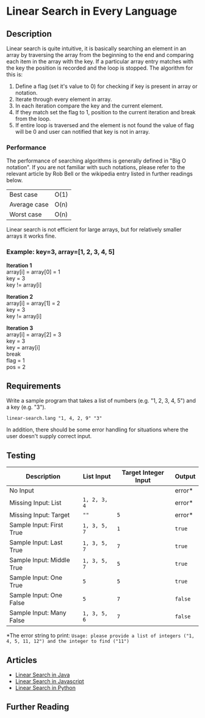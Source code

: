 # Linear Search in Every Language

## Description

Linear search is quite intuitive, it is basically searching an element in an array by traversing 
the array from the beginning to the end and comparing each item in the array with the key. If a 
particular array entry matches with the key the position is recorded and the loop is stopped. 
The algorithm for this is:

1. Define a flag (set it's value to 0) for checking if key is present in array or notation.
2. Iterate through every element in array.
3. In each iteration compare the key and the current element.
4. If they match set the flag to 1, position to the current iteration and break from the loop.
5. If entire loop is traversed and the element is not found the value of flag will be 0 and user 
can notified that key is not in array.

### Performance

The performance of searching algorithms is generally defined in "Big O notation".
If you are not familiar with such notations, please refer to the relevant
article by Rob Bell or the wikipedia entry listed in further readings below.

| | |
|---|---|
| Best case | O(1) |
| Average case | O(n) |
| Worst case | O(n) |

Linear search is not efficient for large arrays, but for relatively smaller arrays it works fine.

### Example: key=3, array=[1, 2, 3, 4, 5]

<b>Iteration 1</b>
<br>array[i] = array[0] = 1
<br>key = 3
<br>key != array[i]

<b>Iteration 2</b>
<br>array[i] = array[1] = 2
<br>key = 3
<br>key != array[i]

<b>Iteration 3</b>
<br>array[i] = array[2] = 3
<br>key = 3
<br>key = array[i]
<br>break
<br>flag = 1
<br>pos = 2


## Requirements

Write a sample program that takes a list of numbers (e.g. "1, 2, 3, 4, 5") and a key (e.g. "3").

```
linear-search.lang "1, 4, 2, 9" "3"
```

In addition, there should be some error handling for situations where the user
doesn't supply correct input.


## Testing

| Description               | List Input   | Target Integer Input | Output  |
|---------------------------|--------------|----------------------|---------|
| No Input                  |              |                      | error\* |
| Missing Input: List       | `1, 2, 3, 4` |                      | error\* |
| Missing Input: Target     | `""`         | `5`                  | error\* |
| Sample Input: First True  | `1, 3, 5, 7` | `1`                  | `true`  |
| Sample Input: Last True   | `1, 3, 5, 7` | `7`                  | `true`  |
| Sample Input: Middle True | `1, 3, 5, 7` | `5`                  | `true`  |
| Sample Input: One True    | `5`          | `5`                  | `true`  |
| Sample Input: One False   | `5`          | `7`                  | `false` |
| Sample Input: Many False  | `1, 3, 5, 6` | `7`                  | `false` |

\*The error string to print: `Usage: please provide a list of integers ("1, 4, 5, 11, 12") and the integer to find ("11")`


## Articles

- [Linear Search in Java](https://sampleprograms.io/projects/linear-search/java)
- [Linear Search in Javascript](https://sampleprograms.io/projects/linear-search/javascript)
- [Linear Search in Python](https://sampleprograms.io/projects/linear-search/python)

## Further Reading